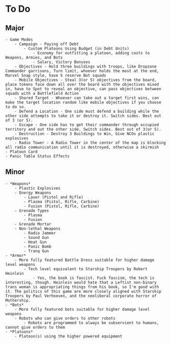 # **To Do**
## **Major**
    - Game Modes
        - Campaign - Paying off Debt
            - Custom Platoons Using Budget (in Debt Units)
                - Economy for outfitting a platoon, adding costs to Weapons, Armies, and Bots
                - Salary, Victory Bonuses
        - Objectives - Hold three buildings with troops, like Dropzone Commander garrisons, Turn limit, whoever holds the most at the end, Marvel Snap style, have 5 reserve Bot squads
        - Mobile Objectives - Steal 3(or 5) objectives from the board, place tokens face down all over the board with the objectives mixed in, have to Spot to reveal an objective, can pass objectives between squads with a Battlefield Action
        - Shared Target - Whoever can take out a target first wins, can make the target location random like mobile objectives if you choose to do so.
        - Defend a Location - One side must defend a building while the other side attempts to take it or destroy it. Switch sides. Best out of 3 (or 5).
        - Escape - One side has to get their commander through occupied territory and out the other side. Switch sides. Best out of 3(or 5).
        - Destruction - Destroy 3 Buildings to Win, Give NCOs plastic explosives
        - Radio Tower - A Radio Tower in the center of the map is blocking all radio communication until it is destroyed, otherwise a skirmish
    - Platoon Card
    - Panic Table Status Effects
    
## **Minor**
    - *Weapons*
        - Plastic Explosives
        - Energy Weapons
            - Laser (Pistol and Rifle)
            - Plasma (Pistol, Rifle, Carbine)
            - Fusion (Pistol, Rifle, Carbine)
        - Grenade Types
            - Plasma
            - Fusion
        - Grenade Mortar
        - Non-lethal Weapons
            - Radio Jammer
            - Sound Gun
            - Heat Gun
            - Panic Bomb
            - Tranq Gun
    - *Armor*
        - More fully featured Battle Dress suitable for higher damage level weapons
            - Tech level equivalent to Starship Troopers by Robert Heinlein
                - Yes, the book is fascist. Fuck fascism, the tech is interesting, though. Heinlein would hate that a Leftist non-binary trans woman is appropriating things from his book, so I'm good with it. The politics of this game are more closely aligned with Starship Troopers by Paul Verhoeven, and the neoliberal corporate horror of Mothership.
    - *Bots*
        - More fully featured bots suitable for higher damage level weapons
        - Robots who can give orders to other robots
            - Robots are programmed to always be subservient to humans, cannot give orders to them
    - *Platoons*
        - Platoon(s) using the higher powered equipment